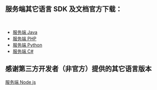 ##  服务端其它语言 SDK 及文档官方下载：
 
- [服务端 Java]()
 
- [服务端 PHP]()
 
- [服务端 Python]()
 
- [服务端 C#]()

## 感谢第三方开发者（非官方）提供的其它语言版本

[服务端 Node js]()
